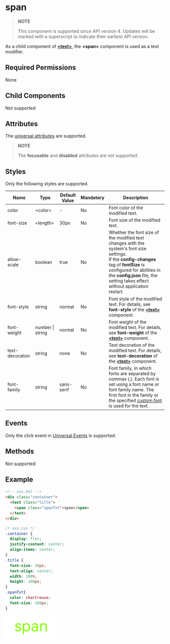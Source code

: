 # span

>  **NOTE**
>
>  This component is supported since API version 4. Updates will be marked with a superscript to indicate their earliest API version.

As a child component of **[\<text>](../arkui-js/js-components-basic-text.md)**, the **\<span>** component is used as a text modifier.

## Required Permissions

None


## Child Components

Not supported


## Attributes

The [universal attributes](../arkui-js/js-components-common-attributes.md) are supported.

>  **NOTE**
>
>  The **focusable** and **disabled** attributes are not supported.


## Styles

Only the following styles are supported.

| Name             | Type                        | Default Value       | Mandatory  | Description                                      |
| --------------- | -------------------------- | ---------- | ---- | ---------------------------------------- |
| color           | &lt;color&gt;              | -          | No   | Font color of the modified text.                            |
| font-size       | &lt;length&gt;             | 30px       | No   | Font size of the modified text.                            |
| allow-scale     | boolean                    | true       | No   | Whether the font size of the modified text changes with the system's font size settings.<br>If the **config-changes** tag of **fontSize** is configured for abilities in the **config.json** file, the setting takes effect without application restart.|
| font-style      | string                     | normal     | No   | Font style of the modified text. For details, see **font-style** of the [**\<text>**](../arkui-js/js-components-basic-text.md#styles) component.|
| font-weight     | number \| string | normal     | No   | Font weight of the modified text. For details, see **font-weight** of the [**\<text>**](../arkui-js/js-components-basic-text.md#styles) component.|
| text-decoration | string                     | none       | No   | Text decoration of the modified text. For details, see **text-decoration** of the [**\<text>**](../arkui-js/js-components-basic-text.md#styles) component.|
| font-family     | string                     | sans-serif | No   | Font family, in which fonts are separated by commas (,). Each font is set using a font name or font family name. The first font in the family or the specified [custom font](../arkui-js/js-components-common-customizing-font.md) is used for the text.|


## Events

Only the click event in [Universal Events](../arkui-js/js-components-common-events.md) is supported.


## Methods

Not supported


## Example

```html
<!-- xxx.hml -->
<div class="container">
  <text class="title">
    <span class="spanTxt">span</span>
  </text>
</div>
```

```css
/* xxx.css */
.container {
  display: flex;
  justify-content: center;
  align-items: center;
}
.title {
  font-size: 30px;
  text-align: center;
  width: 100%;
  height: 100px;
}
.spanTxt{
  color: chartreuse;
  font-size: 100px;
}
```

![en-us_image_0000001152588626](figures/en-us_image_0000001152588626.png)
